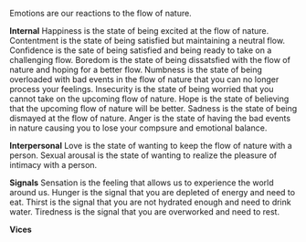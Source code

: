 Emotions are our reactions to the flow of nature.

**Internal**
Happiness is the state of being excited at the flow of nature.
Contentment is the state of being satisfied but maintaining a neutral flow.
Confidence is the sate of being satisfied and being ready to take on a challenging flow.
Boredom is the state of being dissatsfied with the flow of nature and hoping for a better flow.
Numbness is the state of being overloaded with bad events in the flow of nature that you can no longer process your feelings.
Insecurity is the state of being worried that you cannot take on the upcoming flow of nature.
Hope is the state of believing that the upcoming flow of nature will be better.
Sadness is the state of being dismayed at the flow of nature.
Anger is the state of having the bad events in nature causing you to lose your compsure and emotional balance.

**Interpersonal**
Love is the state of wanting to keep the flow of nature with a person.
Sexual arousal is the state of wanting to realize the pleasure of intimacy with a person.

**Signals**
Sensation is the feeling that allows us to experience the world around us.
Hunger is the signal that you are depleted of energy and need to eat.
Thirst is the signal that you are not hydrated enough and need to drink water.
Tiredness is the signal that you are overworked and need to rest.

**Vices**
